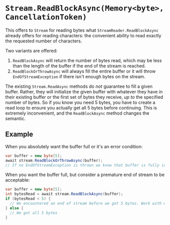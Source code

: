 # `Stream.ReadBlockAsync(Memory<byte>, CancellationToken)`

This offers to `Stream` for reading bytes what `StreamReader.ReadBlockAsync` already offers for reading characters:
the convenient ability to read exactly the requested number of characters.

Two variants are offered:

1. `ReadBlockAsync` will return the number of bytes read, which may be less than the length of the buffer if the end of the stream is reached.
2. `ReadBlockOrThrowAsync` will always fill the entire buffer or it will throw `EndOfStreamException` if there isn't enough bytes on the stream.

The existing `Stream.ReadAsync` methods do *not* guarantee to fill a given buffer. Rather, they will initialize the
given buffer with whatever they have in their existing buffer or the first set of bytes they receive, *up to*
the specified number of bytes. So if you know you need 5 bytes, you have to create a read loop to ensure you actually
get all 5 bytes before continuing. This is extremely inconvenient, and the `ReadBlockAsync` method changes the semantic.

## Example

When you absolutely want the buffer full or it's an error condition:

```cs
var buffer = new byte[5];
await stream.ReadBlockOrThrowAsync(buffer);
// If no EndOfStreamException is thrown we know that buffer is fully initialized.
```

When you want the buffer full, but consider a premature end of stream to be acceptable:

```cs
var buffer = new byte[5];
int bytesRead = await stream.ReadBlockAsync(buffer);
if (bytesRead < 5) {
  // We encountered an end of stream before we got 5 bytes. Work with what we have.
} else {
  // We got all 5 bytes
}
```
